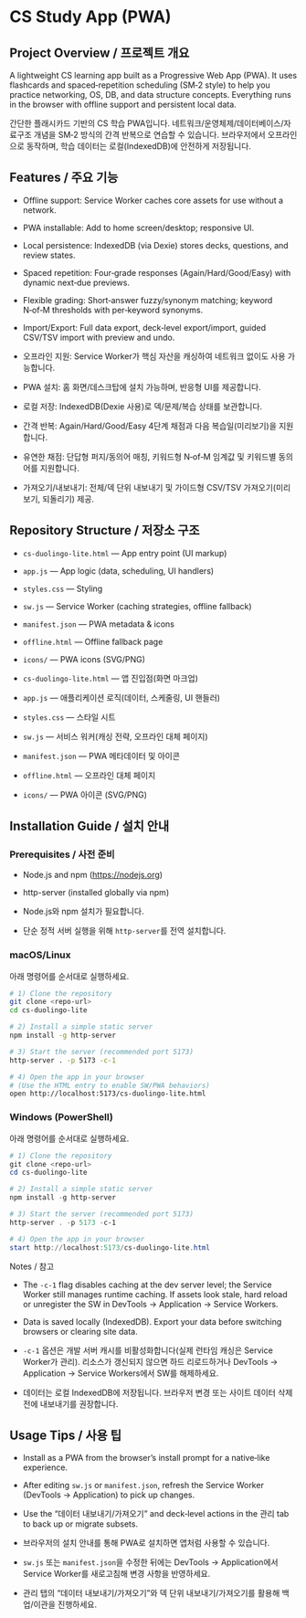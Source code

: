 # CS Study App (PWA)

## Project Overview / 프로젝트 개요
A lightweight CS learning app built as a Progressive Web App (PWA). It uses flashcards and spaced‑repetition scheduling (SM‑2 style) to help you practice networking, OS, DB, and data structure concepts. Everything runs in the browser with offline support and persistent local data.

간단한 플래시카드 기반의 CS 학습 PWA입니다. 네트워크/운영체제/데이터베이스/자료구조 개념을 SM‑2 방식의 간격 반복으로 연습할 수 있습니다. 브라우저에서 오프라인으로 동작하며, 학습 데이터는 로컬(IndexedDB)에 안전하게 저장됩니다.

## Features / 주요 기능
- Offline support: Service Worker caches core assets for use without a network.
- PWA installable: Add to home screen/desktop; responsive UI.
- Local persistence: IndexedDB (via Dexie) stores decks, questions, and review states.
- Spaced repetition: Four‑grade responses (Again/Hard/Good/Easy) with dynamic next‑due previews.
- Flexible grading: Short‑answer fuzzy/synonym matching; keyword N‑of‑M thresholds with per‑keyword synonyms.
- Import/Export: Full data export, deck‑level export/import, guided CSV/TSV import with preview and undo.

- 오프라인 지원: Service Worker가 핵심 자산을 캐싱하여 네트워크 없이도 사용 가능합니다.
- PWA 설치: 홈 화면/데스크탑에 설치 가능하며, 반응형 UI를 제공합니다.
- 로컬 저장: IndexedDB(Dexie 사용)로 덱/문제/복습 상태를 보관합니다.
- 간격 반복: Again/Hard/Good/Easy 4단계 채점과 다음 복습일(미리보기)을 지원합니다.
- 유연한 채점: 단답형 퍼지/동의어 매칭, 키워드형 N‑of‑M 임계값 및 키워드별 동의어를 지원합니다.
- 가져오기/내보내기: 전체/덱 단위 내보내기 및 가이드형 CSV/TSV 가져오기(미리보기, 되돌리기) 제공.

## Repository Structure / 저장소 구조
- `cs-duolingo-lite.html` — App entry point (UI markup)
- `app.js` — App logic (data, scheduling, UI handlers)
- `styles.css` — Styling
- `sw.js` — Service Worker (caching strategies, offline fallback)
- `manifest.json` — PWA metadata & icons
- `offline.html` — Offline fallback page
- `icons/` — PWA icons (SVG/PNG)

- `cs-duolingo-lite.html` — 앱 진입점(화면 마크업)
- `app.js` — 애플리케이션 로직(데이터, 스케줄링, UI 핸들러)
- `styles.css` — 스타일 시트
- `sw.js` — 서비스 워커(캐싱 전략, 오프라인 대체 페이지)
- `manifest.json` — PWA 메타데이터 및 아이콘
- `offline.html` — 오프라인 대체 페이지
- `icons/` — PWA 아이콘 (SVG/PNG)

## Installation Guide / 설치 안내

### Prerequisites / 사전 준비
- Node.js and npm (https://nodejs.org)
- http-server (installed globally via npm)

- Node.js와 npm 설치가 필요합니다.
- 단순 정적 서버 실행을 위해 `http-server`를 전역 설치합니다.

### macOS/Linux
아래 명령어를 순서대로 실행하세요.
```bash
# 1) Clone the repository
git clone <repo-url>
cd cs-duolingo-lite

# 2) Install a simple static server
npm install -g http-server

# 3) Start the server (recommended port 5173)
http-server . -p 5173 -c-1

# 4) Open the app in your browser
# (Use the HTML entry to enable SW/PWA behaviors)
open http://localhost:5173/cs-duolingo-lite.html
```

### Windows (PowerShell)
아래 명령어를 순서대로 실행하세요.
```powershell
# 1) Clone the repository
git clone <repo-url>
cd cs-duolingo-lite

# 2) Install a simple static server
npm install -g http-server

# 3) Start the server (recommended port 5173)
http-server . -p 5173 -c-1

# 4) Open the app in your browser
start http://localhost:5173/cs-duolingo-lite.html
```

Notes / 참고
- The `-c-1` flag disables caching at the dev server level; the Service Worker still manages runtime caching. If assets look stale, hard reload or unregister the SW in DevTools → Application → Service Workers.
- Data is saved locally (IndexedDB). Export your data before switching browsers or clearing site data.

- `-c-1` 옵션은 개발 서버 캐시를 비활성화합니다(실제 런타임 캐싱은 Service Worker가 관리). 리소스가 갱신되지 않으면 하드 리로드하거나 DevTools → Application → Service Workers에서 SW를 해제하세요.
- 데이터는 로컬 IndexedDB에 저장됩니다. 브라우저 변경 또는 사이트 데이터 삭제 전에 내보내기를 권장합니다.

## Usage Tips / 사용 팁
- Install as a PWA from the browser’s install prompt for a native‑like experience.
- After editing `sw.js` or `manifest.json`, refresh the Service Worker (DevTools → Application) to pick up changes.
- Use the “데이터 내보내기/가져오기” and deck‑level actions in the 관리 tab to back up or migrate subsets.

- 브라우저의 설치 안내를 통해 PWA로 설치하면 앱처럼 사용할 수 있습니다.
- `sw.js` 또는 `manifest.json`을 수정한 뒤에는 DevTools → Application에서 Service Worker를 새로고침해 변경 사항을 반영하세요.
- 관리 탭의 “데이터 내보내기/가져오기”와 덱 단위 내보내기/가져오기를 활용해 백업/이관을 진행하세요.
